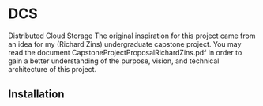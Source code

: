 # DCS
Distributed Cloud Storage
The original inspiration for this project came from an idea for my (Richard Zins) undergraduate capstone project. You may read the document CapstoneProjectProposalRichardZins.pdf in order to gain a better understanding of the purpose, vision, and technical architecture of this project.
## Installation

